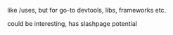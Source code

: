 like /uses, but for go-to devtools, libs, frameworks etc.

could be interesting, has slashpage potential
